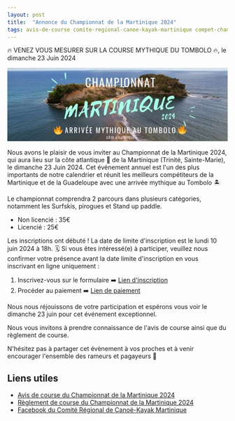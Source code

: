 ```yaml
---
layout: post
title:  "Annonce du Championnat de la Martinique 2024"
tags: avis-de-course comite-regional-canoe-kayak-martinique compet-championnat-martinique-2024 commune-trinite-mq commune-sainte-marie-mq
---
```


🔥 VENEZ VOUS MESURER SUR LA COURSE MYTHIQUE DU TOMBOLO 🔥, le dimanche 23 Juin 2024

![Championnat de la Martinique](/assets/comite-regional-de-canoe-kayak-martinique/2024-image-championnat-de-la-martinique.jpg)

Nous avons le plaisir de vous inviter au Championnat de la Martinique 2024, qui aura lieu sur la côte atlantique 🌊 de la Martinique (Trinité, Sainte-Marie), le dimanche 23 Juin 2024. Cet événement annuel est l'un des plus importants de notre calendrier et réunit les meilleurs compétiteurs de la Martinique et de la Guadeloupe avec une arrivée mythique au Tombolo 🏝️

Le championnat comprendra 2 parcours dans plusieurs catégories, notamment les Surfskis, pirogues et Stand up paddle.

* Non licencié : 35€
* Licencié : 25€

Les inscriptions ont débuté ! La date de limite d'inscription est le lundi 10 juin 2024 à 18h. 🗓️
Si vous êtes intéressé(e) à participer, veuillez nous confirmer votre présence avant la date limite d'inscription en vous inscrivant en ligne uniquement :

1. Inscrivez-vous sur le formulaire ➡️ [Lien d'inscription](https://docs.google.com/forms/d/e/1FAIpQLSde3bjufiHc405zDnFZ3agCMUhV1Q4pvbfDecZWTIy65NM3GA/viewform)
2. Procéder au paiement ➡️ [Lien de paiement](https://www.helloasso.com/associations/comite-regional-de-canoe-kayak-de-la-martinique/evenements/championnat-de-la-martinique-d-ocean-racing-2024)

Nous nous réjouissons de votre participation et espérons vous voir le dimanche 23 juin pour cet événement exceptionnel.

Nous vous invitons à prendre connaissance de l'avis de course ainsi que du règlement de course.

N'hésitez pas à partager cet évènement à vos proches et à venir encourager l'ensemble des rameurs et pagayeurs 🤩

## Liens utiles

* [Avis de course du Championnat de la Martinique 2024](/assets/comite-regional-de-canoe-kayak-martinique/2024-avis-de-course-championnat-de-la-martinique.jpg)
* [Règlement de course du Championnat de la Martinique 2024](/assets/comite-regional-de-canoe-kayak-martinique/2024-reglement-de-course-championnat-de-la-martinique.pdf)
* [Facebook du Comité Régional de Canoë-Kayak Martinique](https://www.facebook.com/CRCKM/)